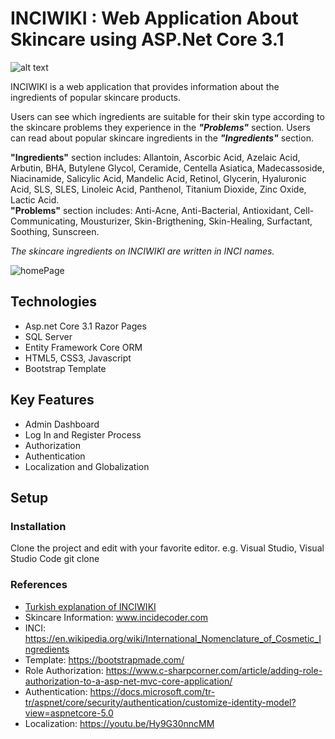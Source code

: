 # INCIWIKI : Web Application About Skincare using ASP.Net Core 3.1

![alt text](https://i.hizliresim.com/fCFYIT.png)

INCIWIKI is a web application that provides information about the ingredients of popular skincare products.

Users can see which ingredients are suitable for their skin type according to the skincare problems they experience in the **_"Problems"_** section. 
Users can read about popular skincare ingredients in the **_"Ingredients"_** section.


**"Ingredients"** section includes: Allantoin, Ascorbic Acid, Azelaic Acid, Arbutin, BHA, Butylene Glycol, Ceramide, Centella Asiatica, Madecassoside, Niacinamide, Salicylic Acid, Mandelic Acid, Retinol, Glycerin, Hyaluronic Acid, SLS, SLES, Linoleic Acid, Panthenol, Titanium Dioxide, Zinc Oxide, Lactic Acid.<br/> 
**"Problems"** section includes: Anti-Acne, Anti-Bacterial, Antioxidant, Cell-Communicating, Mousturizer, Skin-Brigthening, Skin-Healing, Surfactant, Soothing, Sunscreen. <br/>

_The skincare ingredients on INCIWIKI are written in INCI names._

![homePage](https://i.hizliresim.com/H9otyx.jpg)

## Technologies
- Asp.net Core 3.1 Razor Pages
- SQL Server
- Entity Framework Core ORM
- HTML5, CSS3, Javascript
- Bootstrap Template

## Key Features
- Admin Dashboard
- Log In and Register Process
- Authorization
- Authentication
- Localization and Globalization

## Setup
### Installation
Clone the project and edit with your favorite editor. e.g. Visual Studio, Visual Studio Code
git clone 


### References
- [Turkish explanation of INCIWIKI](https://github.com/ozgecinko/INCIWIKI_Skincare_Ingredients/blob/master/INCIWIKI.pdf)
- Skincare Information: www.incidecoder.com
- INCI: https://en.wikipedia.org/wiki/International_Nomenclature_of_Cosmetic_Ingredients
- Template: https://bootstrapmade.com/
- Role Authorization: https://www.c-sharpcorner.com/article/adding-role-authorization-to-a-asp-net-mvc-core-application/
- Authentication: https://docs.microsoft.com/tr-tr/aspnet/core/security/authentication/customize-identity-model?view=aspnetcore-5.0
- Localization: https://youtu.be/Hy9G30nncMM